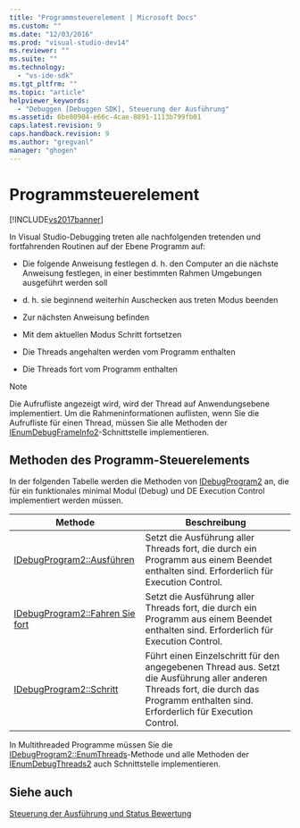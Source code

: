 ```yaml
---
title: "Programmsteuerelement | Microsoft Docs"
ms.custom: ""
ms.date: "12/03/2016"
ms.prod: "visual-studio-dev14"
ms.reviewer: ""
ms.suite: ""
ms.technology: 
  - "vs-ide-sdk"
ms.tgt_pltfrm: ""
ms.topic: "article"
helpviewer_keywords: 
  - "Debuggen [Debuggen SDK], Steuerung der Ausführung"
ms.assetid: 6be80904-e66c-4cae-8891-1113b799fb01
caps.latest.revision: 9
caps.handback.revision: 9
ms.author: "gregvanl"
manager: "ghogen"
---
```

# Programmsteuerelement
[!INCLUDE[vs2017banner](../../code-quality/includes/vs2017banner.md)]

In Visual Studio\-Debugging treten alle nachfolgenden tretenden und fortfahrenden Routinen auf der Ebene Programm auf:  
  
-   Die folgende Anweisung festlegen d. h. den Computer an die nächste Anweisung festlegen, in einer bestimmten Rahmen Umgebungen ausgeführt werden soll  
  
-   d. h. sie beginnend weiterhin Auschecken aus treten Modus beenden  
  
-   Zur nächsten Anweisung befinden  
  
-   Mit dem aktuellen Modus Schritt fortsetzen  
  
-   Die Threads angehalten werden vom Programm enthalten  
  
-   Die Threads fort vom Programm enthalten  
  
> [!NOTE]
>  Die Aufrufliste angezeigt wird, wird der Thread auf Anwendungsebene implementiert.  Um die Rahmeninformationen auflisten, wenn Sie die Aufrufliste für einen Thread, müssen Sie alle Methoden der [IEnumDebugFrameInfo2](../../extensibility/debugger/reference/ienumdebugframeinfo2.md)\-Schnittstelle implementieren.  
  
## Methoden des Programm\-Steuerelements  
 In der folgenden Tabelle werden die Methoden von [IDebugProgram2](../../extensibility/debugger/reference/idebugprogram2.md) an, die für ein funktionales minimal Modul \(Debug\) und DE Execution Control implementiert werden müssen.  
  
|Methode|Beschreibung|  
|-------------|------------------|  
|[IDebugProgram2::Ausführen](../../extensibility/debugger/reference/idebugprogram2-execute.md)|Setzt die Ausführung aller Threads fort, die durch ein Programm aus einem Beendet enthalten sind.  Erforderlich für Execution Control.|  
|[IDebugProgram2::Fahren Sie fort](../../extensibility/debugger/reference/idebugprogram2-continue.md)|Setzt die Ausführung aller Threads fort, die durch ein Programm aus einem Beendet enthalten sind.  Erforderlich für Execution Control.|  
|[IDebugProgram2::Schritt](../../extensibility/debugger/reference/idebugprogram2-step.md)|Führt einen Einzelschritt für den angegebenen Thread aus.  Setzt die Ausführung aller anderen Threads fort, die durch das Programm enthalten sind.  Erforderlich für Execution Control.|  
  
 In Multithreaded Programme müssen Sie die [IDebugProgram2::EnumThreads](../../extensibility/debugger/reference/idebugprogram2-enumthreads.md)\-Methode und alle Methoden der [IEnumDebugThreads2](../../extensibility/debugger/reference/ienumdebugthreads2.md) auch Schnittstelle implementieren.  
  
## Siehe auch  
 [Steuerung der Ausführung und Status Bewertung](../../extensibility/debugger/execution-control-and-state-evaluation.md)
